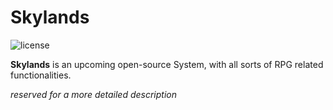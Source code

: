 # Skylands

![license](https://img.shields.io/badge/license-MIT-green)

**Skylands** is an upcoming open-source System, with all sorts of RPG related functionalities.

*reserved for a more detailed description*
